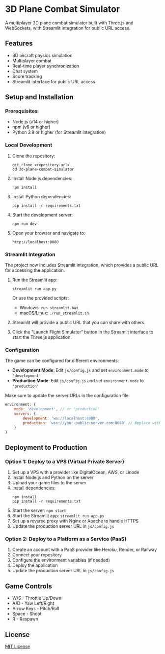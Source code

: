 # 3D Plane Combat Simulator

A multiplayer 3D plane combat simulator built with Three.js and WebSockets, with Streamlit integration for public URL access.

## Features

- 3D aircraft physics simulation
- Multiplayer combat
- Real-time player synchronization
- Chat system
- Score tracking
- Streamlit interface for public URL access

## Setup and Installation

### Prerequisites

- Node.js (v14 or higher)
- npm (v6 or higher)
- Python 3.8 or higher (for Streamlit integration)

### Local Development

1. Clone the repository:
   ```
   git clone <repository-url>
   cd 3d-plane-combat-simulator
   ```

2. Install Node.js dependencies:
   ```
   npm install
   ```

3. Install Python dependencies:
   ```
   pip install -r requirements.txt
   ```

4. Start the development server:
   ```
   npm run dev
   ```

5. Open your browser and navigate to:
   ```
   http://localhost:8080
   ```

### Streamlit Integration

The project now includes Streamlit integration, which provides a public URL for accessing the application.

1. Run the Streamlit app:
   ```
   streamlit run app.py
   ```
   
   Or use the provided scripts:
   - Windows: `run_streamlit.bat`
   - macOS/Linux: `./run_streamlit.sh`

2. Streamlit will provide a public URL that you can share with others.

3. Click the "Launch Flight Simulator" button in the Streamlit interface to start the Three.js application.

### Configuration

The game can be configured for different environments:

- **Development Mode**: Edit `js/config.js` and set `environment.mode` to `'development'`
- **Production Mode**: Edit `js/config.js` and set `environment.mode` to `'production'`

Make sure to update the server URLs in the configuration file:

```javascript
environment: {
    mode: 'development', // or 'production'
    servers: {
        development: 'ws://localhost:8080',
        production: 'wss://your-public-server.com:8080' // Replace with your actual public server URL
    }
}
```

## Deployment to Production

### Option 1: Deploy to a VPS (Virtual Private Server)

1. Set up a VPS with a provider like DigitalOcean, AWS, or Linode
2. Install Node.js and Python on the server
3. Upload your game files to the server
4. Install dependencies: 
   ```
   npm install
   pip install -r requirements.txt
   ```
5. Start the server: `npm start`
6. Start the Streamlit app: `streamlit run app.py`
7. Set up a reverse proxy with Nginx or Apache to handle HTTPS
8. Update the production server URL in `js/config.js`

### Option 2: Deploy to a Platform as a Service (PaaS)

1. Create an account with a PaaS provider like Heroku, Render, or Railway
2. Connect your repository
3. Configure the environment variables (if needed)
4. Deploy the application
5. Update the production server URL in `js/config.js`

## Game Controls

- W/S - Throttle Up/Down
- A/D - Yaw Left/Right
- Arrow Keys - Pitch/Roll
- Space - Shoot
- R - Respawn

## License

[MIT License](LICENSE) 